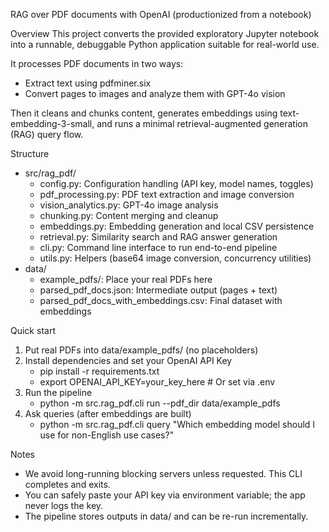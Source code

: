 RAG over PDF documents with OpenAI (productionized from a notebook)

Overview
This project converts the provided exploratory Jupyter notebook into a runnable, debuggable Python application suitable for real-world use.

It processes PDF documents in two ways:
- Extract text using pdfminer.six
- Convert pages to images and analyze them with GPT-4o vision

Then it cleans and chunks content, generates embeddings using text-embedding-3-small, and runs a minimal retrieval-augmented generation (RAG) query flow.

Structure
- src/rag_pdf/
  - config.py: Configuration handling (API key, model names, toggles)
  - pdf_processing.py: PDF text extraction and image conversion
  - vision_analytics.py: GPT-4o image analysis
  - chunking.py: Content merging and cleanup
  - embeddings.py: Embedding generation and local CSV persistence
  - retrieval.py: Similarity search and RAG answer generation
  - cli.py: Command line interface to run end-to-end pipeline
  - utils.py: Helpers (base64 image conversion, concurrency utilities)
- data/
  - example_pdfs/: Place your real PDFs here
  - parsed_pdf_docs.json: Intermediate output (pages + text)
  - parsed_pdf_docs_with_embeddings.csv: Final dataset with embeddings

Quick start
1) Put real PDFs into data/example_pdfs/ (no placeholders)
2) Install dependencies and set your OpenAI API Key
   - pip install -r requirements.txt
   - export OPENAI_API_KEY=your_key_here  # Or set via .env
3) Run the pipeline
   - python -m src.rag_pdf.cli run --pdf_dir data/example_pdfs
4) Ask queries (after embeddings are built)
   - python -m src.rag_pdf.cli query "Which embedding model should I use for non-English use cases?"

Notes
- We avoid long-running blocking servers unless requested. This CLI completes and exits.
- You can safely paste your API key via environment variable; the app never logs the key.
- The pipeline stores outputs in data/ and can be re-run incrementally.
